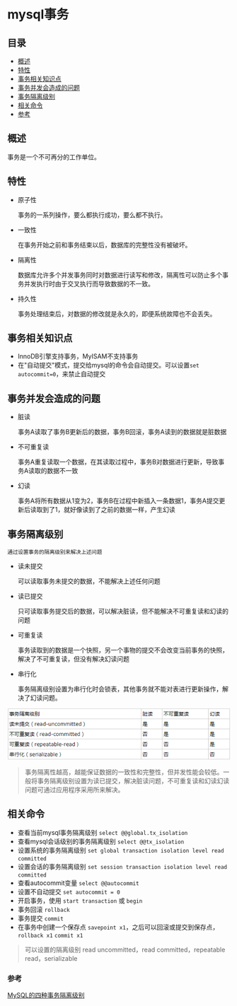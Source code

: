 mysql事务
===
目录
---
* [概述](#概述)
* [特性](#特性)
* [事务相关知识点](#事务相关知识点)
* [事务并发会造成的问题](#事务并发会造成的问题)
* [事务隔离级别](#事务隔离级别)
* [相关命令](#相关命令)
* [参考](#参考)

概述
---
事务是一个不可再分的工作单位。

特性
---
* 原子性
    
    事务的一系列操作，要么都执行成功，要么都不执行。
* 一致性

    在事务开始之前和事务结束以后，数据库的完整性没有被破坏。
* 隔离性

    数据库允许多个并发事务同时对数据进行读写和修改，隔离性可以防止多个事务并发执行时由于交叉执行而导致数据的不一致。
    
* 持久性

    事务处理结束后，对数据的修改就是永久的，即便系统故障也不会丢失。
    
事务相关知识点
---
* InnoDB引擎支持事务，MyISAM不支持事务
* 在"自动提交"模式，提交给mysql的命令会自动提交。可以设置`set autocommit=0`，来禁止自动提交

事务并发会造成的问题
---
* 脏读

    事务A读取了事务B更新后的数据，事务B回滚，事务A读到的数据就是脏数据
* 不可重复读
    
    事务A重复读取一个数据，在其读取过程中，事务B对数据进行更新，导致事务A读取的数据不一致
* 幻读
    
    事务A将所有数据从1变为2，事务B在过程中新插入一条数据1，事务A提交更新后读取到了1，就好像读到了之前的数据一样，产生幻读

事务隔离级别
---
    通过设置事务的隔离级别来解决上述问题

* 读未提交

    可以读取事务未提交的数据，不能解决上述任何问题
* 读已提交

    只可读取事务提交后的数据，可以解决脏读，但不能解决不可重复读和幻读的问题
* 可重复读

    事务读取到的数据是一个快照，另一个事物的提交不会改变当前事务的快照，解决了不可重复读，但没有解决幻读问题
* 串行化
    
    事务隔离级别设置为串行化时会锁表，其他事务就不能对表进行更新操作，解决了幻读问题。
    
![binding](./1.png)
    
>事务隔离性越高，越能保证数据的一致性和完整性，但并发性能会较低。一般将事务隔离级别设置为读已提交，解决脏读问题，不可重复读和幻读幻读问题可通过应用程序采用所来解决。

相关命令
---
* 查看当前mysql事务隔离级别 `select @@global.tx_isolation`
* 查看mysql会话级别的事务隔离级别 `select @@tx_isolation`
* 设置系统的事务隔离级别 `set global transaction isolation level read committed`
* 设置会话的事务隔离级别 `set session transaction isolation level read committed`
* 查看autocommit变量 `select @@autocommit`
* 设置不自动提交 `set autocommit = 0`
* 开启事务，使用 `start transaction` 或 `begin`
* 事务回滚 `rollback`
* 事务提交 `commit`
* 在事务中创建一个保存点 `savepoint x1`，之后可以回滚或提交到保存点，`rollback x1` `commit x1`

>可以设置的隔离级别 read uncommitted，read committed，repeatable read，serializable

### 参考
[MySQL的四种事务隔离级别](https://www.cnblogs.com/huanongying/p/7021555.html)